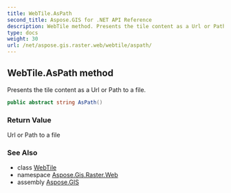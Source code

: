 ```yaml
---
title: WebTile.AsPath
second_title: Aspose.GIS for .NET API Reference
description: WebTile method. Presents the tile content as a Url or Path to a file
type: docs
weight: 30
url: /net/aspose.gis.raster.web/webtile/aspath/
---
```

## WebTile.AsPath method

Presents the tile content as a Url or Path to a file.

```csharp
public abstract string AsPath()
```

### Return Value

Url or Path to a file

### See Also

* class [WebTile](../)
* namespace [Aspose.Gis.Raster.Web](../../webtile/)
* assembly [Aspose.GIS](../../../)


